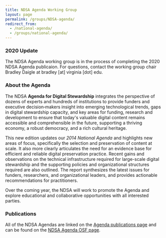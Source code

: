 ```yaml
---
title: NDSA Agenda Working Group
layout: page
permalink: /groups/NDSA-agenda/
redirect_from: 
  - /national-agenda/
  - /groups/national-agenda/
---
```


### 2020 Update
The NDSA Agenda working group is in the process of completing the 2020 NDSA Agenda publicaion.  For questions, contact the working group chair Bradley Daigle at bradley [at] virginia [dot] edu.


### About the Agenda
The NDSA **Agenda for Digital Stewardship** integrates the perspective of dozens of experts and hundreds of institutions to provide funders and executive decision‐makers insight into emerging technological trends, gaps in digital stewardship capacity, and key areas for funding, research and development to ensure that today's valuable digital content remains accessible and comprehensible in the future, supporting a thriving economy, a robust democracy, and a rich cultural heritage.

This new edition updates our *2014 National Agenda* and highlights new areas of focus, specifically the selection and preservation of content at scale. It also more clearly articulates the need for an evidence base for efficient and reliable digital preservation practice. Recent gains and observations on the technical infrastructure required for large-scale digital stewardship and the supporting policies and organizational structures required are also outlined. The report synthesizes the latest issues for funders, researchers, and organizational leaders, and provides actionable recommendations for practitioners.   

Over the coming year, the NDSA will work to promote the Agenda and explore educational and collaborative opportunities with all interested parties.


### Publications
All of the NDSA Agendas are linked on the [Agenda publications page](/publications/NDSA-Agenda/) and can be found on the [NDSA Agenda OSF page](https://osf.io/3a7zn/).

<!--[2015 National Agenda cover](/images/2015NationalAgendaCover.jpg)
- [Executive Summary](/documents/2015NationalAgendaExecSummary.pdf)
- [Full 2015 National Agenda](/documents/2015NationalAgenda.pdf)-->
  
<!--The 2014 National Agenda for Digital Stewardship:
- [Executive Summary](/documents/2014ExecutiveSummary.pdf) (PDF)
- [Full Document](/documents/2014NationalAgenda.pdf) (PDF)-->
